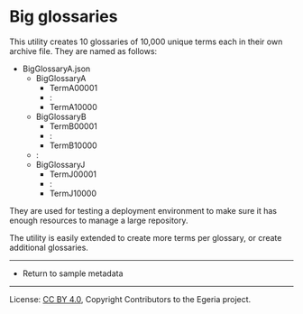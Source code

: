<!-- SPDX-License-Identifier: CC-BY-4.0 -->
<!-- Copyright Contributors to the Egeria project. -->


# Big glossaries

This utility creates 10 glossaries of 10,000 unique terms each in their own archive file.  They are named as follows:

* BigGlossaryA.json
  * BigGlossaryA
     * TermA00001
     *  :
     * TermA10000
  * BigGlossaryB
      * TermB00001
      *  :
      * TermB10000
  *    :
  * BigGlossaryJ
      * TermJ00001
      *  :
      * TermJ10000

They are used for testing a deployment environment to make sure it has enough resources to manage a large repository.

The utility is easily extended to create more terms per glossary, or create additional glossaries.

----

* Return to sample metadata

----
License: [CC BY 4.0](https://creativecommons.org/licenses/by/4.0/),
Copyright Contributors to the Egeria project.